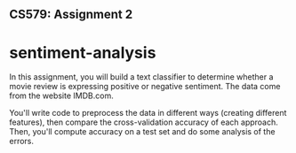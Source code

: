 ## CS579: Assignment 2
# sentiment-analysis
In this assignment, you will build a text classifier to determine whether a
movie review is expressing positive or negative sentiment. The data come from
the website IMDB.com.

You'll write code to preprocess the data in different ways (creating different
features), then compare the cross-validation accuracy of each approach. Then,
you'll compute accuracy on a test set and do some analysis of the errors.

